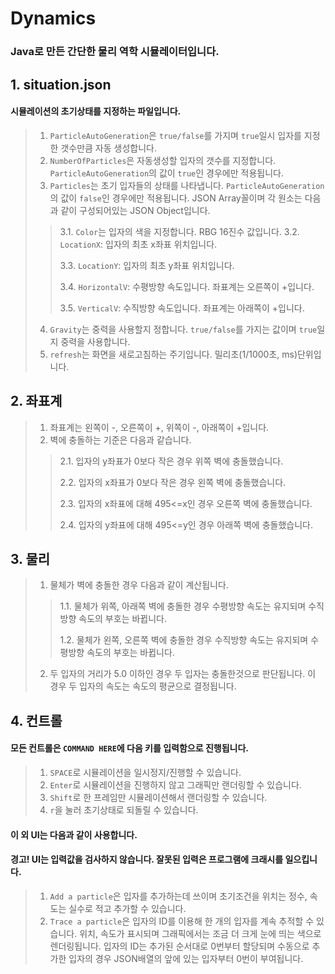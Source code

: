 # Dynamics
### Java로 만든 간단한 물리 역학 시뮬레이터입니다.
## 1. situation.json
#### 시뮬레이션의 초기상태를 지정하는 파일입니다.
> 1. `ParticleAutoGeneration`은 `true/false`를 가지며 `true`일시 입자를 지정한 갯수만큼 자동 생성합니다.
> 2. `NumberOfParticles`은 자동생성할 입자의 갯수를 지정합니다. `ParticleAutoGeneration`의 값이 `true`인 경우에만 적용됩니다.
> 3. `Particles`는 초기 입자들의 상태를 나타냅니다. `ParticleAutoGeneration`의 값이 `false`인 경우에만 적용됩니다. JSON Array꼴이며 각 원소는 다음과 같이 구성되어있는 JSON Object입니다.
> > 3.1. `Color`는 입자의 색을 지정합니다. RBG 16진수 값입니다.
> > 3.2. `LocationX`: 입자의 최초 x좌표 위치입니다.
> >
> > 3.3. `LocationY`: 입자의 최초 y좌표 위치입니다.
> >
> > 3.4. `HorizontalV`: 수평방향 속도입니다. 좌표계는 오른쪽이 +입니다.
> >
> > 3.5. `VerticalV`: 수직방향 속도입니다. 좌표계는 아래쪽이 +입니다.
> 4. `Gravity`는 중력을 사용할지 정합니다. `true/false`를 가지는 값이며 `true`일지 중력을 사용합니다.
> 5. `refresh`는 화면을 새로고침하는 주기입니다. 밀리초(1/1000초, ms)단위입니다.

## 2. 좌표계
> 1. 좌표계는 왼쪽이 -, 오른쪽이 +, 위쪽이 -, 아래쪽이 +입니다.
> 2. 벽에 충돌하는 기준은 다음과 같습니다.
> > 2.1. 입자의 y좌표가 0보다 작은 경우 위쪽 벽에 충돌했습니다.
> >
> > 2.2. 입자의 x좌표가 0보다 작은 경우 왼쪽 벽에 충돌했습니다.
> >
> > 2.3. 입자의 x좌표에 대해 495<=x인 경우 오른쪽 벽에 충돌했습니다.
> >
> > 2.4. 입자의 y좌표에 대해 495<=y인 경우 아래쪽 벽에 충돌했습니다.


## 3. 물리
> 1. 물체가 벽에 충돌한 경우 다음과 같이 계산됩니다.
> > 1.1. 물체가 위쪽, 아래쪽 벽에 충돌한 경우 수평방향 속도는 유지되며 수직방향 속도의 부호는 바뀝니다.
> >
> > 1.2. 물체가 왼쪽, 오른쪽 벽에 충돌한 경우 수직방향 속도는 유지되며 수평방향 속도의 부호는 바뀝니다.
> 2. 두 입자의 거리가 5.0 이하인 경우 두 입자는 충돌한것으로 판단됩니다. 이 경우 두 입자의 속도는 속도의 평균으로 결정됩니다.

## 4. 컨트롤
#### 모든 컨트롤은 `COMMAND HERE`에 다음 키를 입력함으로 진행됩니다.
> 1. `SPACE`로 시뮬레이션을 일시정지/진행할 수 있습니다.
> 2. `Enter`로 시뮬레이션을 진행하지 않고 그래픽만 랜더링할 수 있습니다.
> 3. `Shift`로 한 프레임만 시뮬레이션해서 랜더링할 수 있습니다.
> 4. `r`을 눌러 초기상태로 되돌릴 수 있습니다.
#### 이 외 UI는 다음과 같이 사용합니다.
#### 경고! UI는 입력값을 검사하지 않습니다. 잘못된 입력은 프로그램에 크래시를 일으킵니다.
> 1. `Add a particle`은 입자를 추가하는데 쓰이며 초기조건을 위치는 정수, 속도는 실수로 적고 추가할 수 있습니다.
> 2. `Trace a particle`은 입자의 ID를 이용해 한 개의 입자를 계속 추적할 수 있습니다. 위치, 속도가 표시되며 그래픽에서는 조금 더 크게 눈에 띄는 색으로 렌더링됩니다. 입자의 ID는 추가된 순서대로 0번부터 할당되며 수동으로 추가한 입자의 경우 JSON배열의 앞에 있는 입자부터 0번이 부여됩니다.
